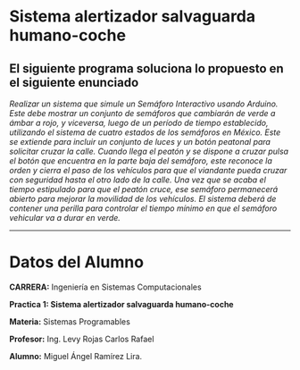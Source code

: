 # Sistema alertizador salvaguarda humano-coche

## El siguiente programa soluciona lo propuesto en el siguiente enunciado

*Realizar un sistema que simule un Semáforo Interactivo usando Arduino. Este debe mostrar un conjunto de semáforos que cambiarán de verde a ámbar a rojo, y viceversa, luego de un período de tiempo establecido, utilizando el sistema de cuatro estados de los semáforos en México. Este se extiende para incluir un conjunto de luces y un botón peatonal para solicitar cruzar la calle.
Cuando llega el peatón y se dispone a cruzar pulsa el botón que encuentra en la parte baja del semáforo, este reconoce la orden y cierra el paso de los vehículos para que el viandante pueda cruzar con seguridad hasta el otro lado de la calle. Una vez que se acaba el tiempo estipulado para que el peatón cruce, ese semáforo permanecerá abierto para mejorar la movilidad de los vehículos. 
El sistema deberá de contener una perilla para controlar el tiempo mínimo en que el semáforo vehicular va a durar en verde.*

***

# Datos del Alumno

**CARRERA:** Ingeniería en Sistemas Computacionales

**Practica 1: Sistema alertizador salvaguarda humano-coche**

**Materia:** Sistemas Programables

**Profesor:** Ing. Levy Rojas Carlos Rafael

**Alumno:** Miguel Ángel Ramírez Lira.




